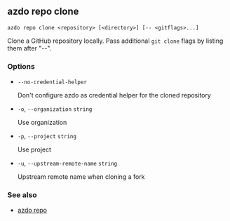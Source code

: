 ## azdo repo clone
```
azdo repo clone <repository> [<directory>] [-- <gitflags>...]
```
Clone a GitHub repository locally. Pass additional `git clone` flags by listing
them after "--".

### Options


* `--no-credential-helper`

	Don&#39;t configure azdo as credential helper for the cloned repository

* `-o`, `--organization` `string`

	Use organization

* `-p`, `--project` `string`

	Use project

* `-u`, `--upstream-remote-name` `string`

	Upstream remote name when cloning a fork


### See also

* [azdo repo](./azdo_repo.md)
